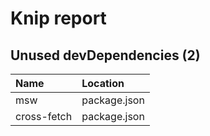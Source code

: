 # Knip report

## Unused devDependencies (2)

| Name        | Location     |
|:------------|:-------------|
| msw         | package.json |
| cross-fetch | package.json |

